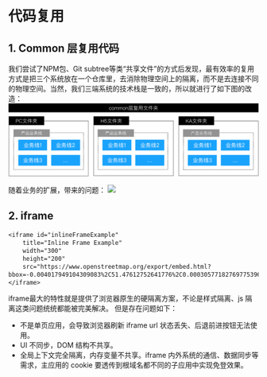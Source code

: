 # 代码复用
## 1. Common 层复用代码
我们尝试了NPM包、Git subtree等类“共享文件”的方式后发现，最有效率的复用方式是把三个系统放在一个仓库里，去消除物理空间上的隔离，而不是去连接不同的物理空间。当然，我们三端系统的技术栈是一致的，所以就进行了如下图的改造：
<img src="./assets/comon.png">

随着业务的扩展，带来的问题：
<img src="./assets/comon_problem.png">

## 2. iframe
```
<iframe id="inlineFrameExample"
    title="Inline Frame Example"
    width="300"
    height="200"
    src="https://www.openstreetmap.org/export/embed.html?bbox=-0.004017949104309083%2C51.47612752641776%2C0.00030577182769775396%2C51.478569861898606&layer=mapnik">
</iframe>
```
iframe最大的特性就是提供了浏览器原生的硬隔离方案，不论是样式隔离、js 隔离这类问题统统都能被完美解决。 但是存在问题如下：
- 不是单页应用，会导致浏览器刷新 iframe url 状态丢失、后退前进按钮无法使用。
- UI 不同步，DOM 结构不共享。
- 全局上下文完全隔离，内存变量不共享。iframe 内外系统的通信、数据同步等需求，主应用的 cookie 要透传到根域名都不同的子应用中实现免登效果。